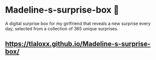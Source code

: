 # Madeline-s-surprise-box 🎁 
A digital surprise box for my girlfriend that reveals a new surprise every day, selected from a collection of 365 unique surprises. 

## https://tlaloxx.github.io/Madeline-s-surprise-box/
